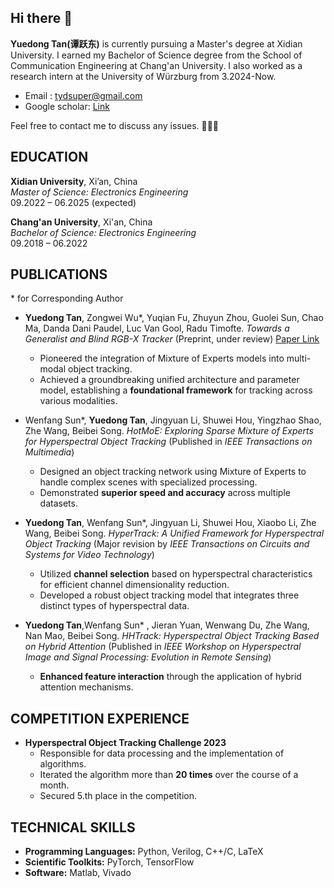 ## Hi there 👋


**Yuedong Tan(谭跃东)** is currently pursuing a Master's degree at Xidian University. I earned my Bachelor of Science degree from the School of Communication Engineering at Chang'an University. I also worked as a research intern at the University of Würzburg from 3.2024-Now. 
 - Email : tydsuper@gmail.com
 - Google scholar: [Link](https://scholar.google.com/citations?user=p7fOQkUAAAAJ&hl=en)

Feel free to contact me to discuss any issues. 💬💬💬

<!-- - 🌱 I’m currently learning large language model -->
<!-- - 👯 I’m looking to collaborate on ... -->
<!-- - 🤔 I’m looking for help with ... -->
<!-- - 💬 Ask me about ... -->
<!-- - 📫 How to reach me: ... -->
<!-- - 😄 Pronouns: ... -->
<!-- - ⚡ Fun fact: ... -->


## EDUCATION

**Xidian University**, Xi’an, China  
*Master of Science: Electronics Engineering*  
09.2022 – 06.2025 (expected)  


**Chang'an University**, Xi'an, China  
*Bachelor of Science: Electronics Engineering*  
09.2018 – 06.2022  


## PUBLICATIONS   
\* for Corresponding Author

- **Yuedong Tan**, Zongwei Wu\*, Yuqian Fu, Zhuyun Zhou, Guolei Sun, Chao Ma, Danda Dani Paudel, Luc Van Gool, Radu Timofte. *Towards a Generalist and Blind RGB-X Tracker* (Preprint, under review) [Paper Link](https://arxiv.org/html/2405.17773v1)
  - Pioneered the integration of Mixture of Experts models into multi-modal object tracking.
  - Achieved a groundbreaking unified architecture and parameter model, establishing a **foundational framework** for tracking across various modalities.

- Wenfang Sun\*, **Yuedong Tan**, Jingyuan Li, Shuwei Hou, Yingzhao Shao, Zhe Wang, Beibei Song. *HotMoE: Exploring Sparse Mixture of Experts for Hyperspectral Object Tracking* (Published in *IEEE Transactions on Multimedia*)
  - Designed an object tracking network using Mixture of Experts to handle complex scenes with specialized processing.
  - Demonstrated **superior speed and accuracy** across multiple datasets.

- **Yuedong Tan**, Wenfang Sun\*, Jingyuan Li, Shuwei Hou, Xiaobo Li, Zhe Wang, Beibei Song. *HyperTrack: A Unified Framework for Hyperspectral Object Tracking* (Major revision by *IEEE Transactions on Circuits and Systems for Video Technology*)
  - Utilized **channel selection** based on hyperspectral characteristics for efficient channel dimensionality reduction.
  - Developed a robust object tracking model that integrates three distinct types of hyperspectral data.

- **Yuedong Tan**,Wenfang Sun\* , Jieran Yuan, Wenwang Du, Zhe Wang, Nan Mao, Beibei Song. *HHTrack: Hyperspectral Object Tracking Based on Hybrid Attention* (Published in *IEEE Workshop on Hyperspectral Image and Signal Processing: Evolution in Remote Sensing*)
  - **Enhanced feature interaction** through the application of hybrid attention mechanisms.

## COMPETITION EXPERIENCE

- **Hyperspectral Object Tracking Challenge 2023**
  - Responsible for data processing and the implementation of algorithms.
  - Iterated the algorithm more than **20 times** over the course of a month.
  - Secured 5.th place in the competition.

## TECHNICAL SKILLS

- **Programming Languages:** Python, Verilog, C++/C, LaTeX
- **Scientific Toolkits:** PyTorch, TensorFlow
- **Software:** Matlab, Vivado

##
